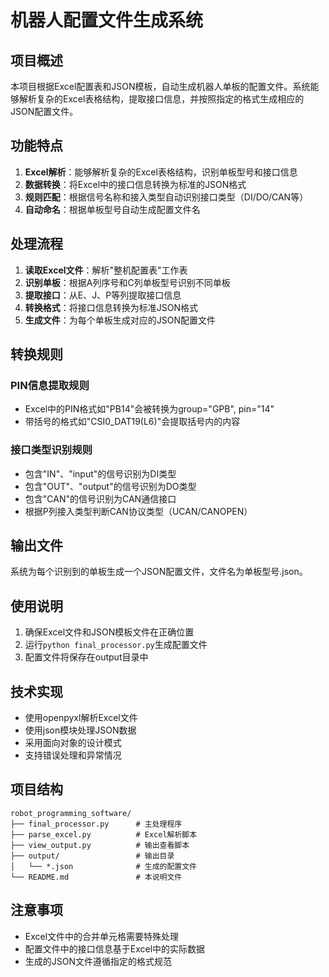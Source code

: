# 机器人配置文件生成系统

## 项目概述

本项目根据Excel配置表和JSON模板，自动生成机器人单板的配置文件。系统能够解析复杂的Excel表格结构，提取接口信息，并按照指定的格式生成相应的JSON配置文件。

## 功能特点

1. **Excel解析**：能够解析复杂的Excel表格结构，识别单板型号和接口信息
2. **数据转换**：将Excel中的接口信息转换为标准的JSON格式
3. **规则匹配**：根据信号名称和接入类型自动识别接口类型（DI/DO/CAN等）
4. **自动命名**：根据单板型号自动生成配置文件名

## 处理流程

1. **读取Excel文件**：解析"整机配置表"工作表
2. **识别单板**：根据A列序号和C列单板型号识别不同单板
3. **提取接口**：从E、J、P等列提取接口信息
4. **转换格式**：将接口信息转换为标准JSON格式
5. **生成文件**：为每个单板生成对应的JSON配置文件

## 转换规则

### PIN信息提取规则
- Excel中的PIN格式如"PB14"会被转换为group="GPB", pin="14"
- 带括号的格式如"CSI0_DAT19(L6)"会提取括号内的内容

### 接口类型识别规则
- 包含"IN"、"input"的信号识别为DI类型
- 包含"OUT"、"output"的信号识别为DO类型
- 包含"CAN"的信号识别为CAN通信接口
- 根据P列接入类型判断CAN协议类型（UCAN/CANOPEN）

## 输出文件

系统为每个识别到的单板生成一个JSON配置文件，文件名为单板型号.json。

## 使用说明

1. 确保Excel文件和JSON模板文件在正确位置
2. 运行`python final_processor.py`生成配置文件
3. 配置文件将保存在output目录中

## 技术实现

- 使用openpyxl解析Excel文件
- 使用json模块处理JSON数据
- 采用面向对象的设计模式
- 支持错误处理和异常情况

## 项目结构

```
robot_programming_software/
├── final_processor.py      # 主处理程序
├── parse_excel.py          # Excel解析脚本
├── view_output.py          # 输出查看脚本
├── output/                 # 输出目录
│   └── *.json              # 生成的配置文件
└── README.md               # 本说明文件
```

## 注意事项

- Excel文件中的合并单元格需要特殊处理
- 配置文件中的接口信息基于Excel中的实际数据
- 生成的JSON文件遵循指定的格式规范

